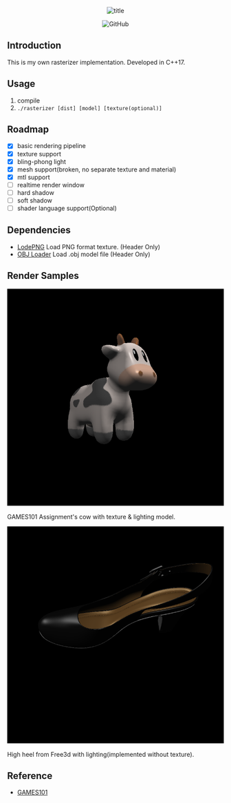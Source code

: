 <p align="center"><img alt="title" src="https://hcti.io/v1/image/34cca40e-bd4b-44ec-ad18-29f7656c4c1e"></p>
<p align="center"><img alt="GitHub" src="https://img.shields.io/github/license/Hyiker/tiny_rasterizer?style=flat-square"></p>

## Introduction

This is my own rasterizer implementation. Developed in C++17.

## Usage

1. compile
2. `./rasterizer [dist] [model] [texture(optional)]`

## Roadmap

- [x] basic rendering pipeline
- [x] texture support
- [x] bling-phong light
- [x] mesh support(broken, no separate texture and material)
- [x] mtl support
- [ ] realtime render window
- [ ] hard shadow
- [ ] soft shadow
- [ ] shader language support(Optional)

## Dependencies

- [LodePNG](https://github.com/lvandeve/lodepng) Load PNG format texture. (Header Only)
- [OBJ Loader](https://github.com/Bly7/OBJ-Loader) Load .obj model file (Header Only)

## Render Samples

![Cow](./images/cow_text.png)

GAMES101 Assignment's cow with texture & lighting model.

![Shoe](./images/shoe_text.png)

High heel from Free3d with lighting(implemented without texture).

## Reference

- [GAMES101](https://sites.cs.ucsb.edu/~lingqi/teaching/games101.html)
